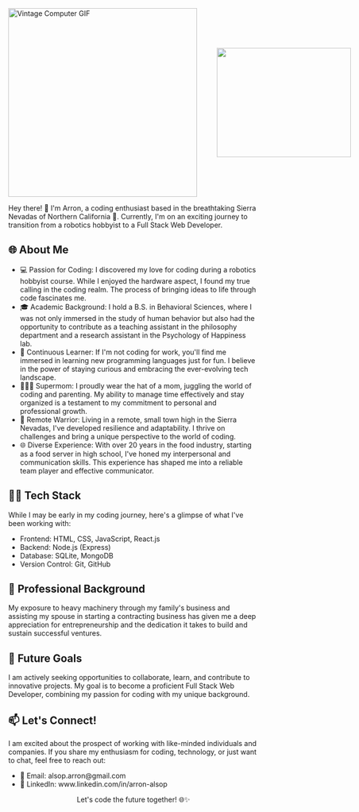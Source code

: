 <div style="display: flex; align-items: center;">
  <img src="https://raw.githubusercontent.com/aRonnieAlsop/portfolio/main/vintage_computer.gif" alt="Vintage Computer GIF" style="width: 380px; height: auto; margin-right: 40px;">
  <img src="https://raw.githubusercontent.com/aRonnieAlsop/portfolio/main/ezgif-1-8100cac63b.gif" alt-"ARRON ALSOP title GIF" style="width: 270px; height: 220px;">
</div>

<p>Hey there! 👋 I'm Arron, a coding enthusiast based in the breathtaking Sierra Nevadas of Northern California 🗻. Currently, I'm on an exciting journey to transition from a robotics hobbyist to a Full Stack Web Developer.</p>
<h2>🌐 About Me</h2>
<ul>
  <li>💻 Passion for Coding: I discovered my love for coding during a robotics hobbyist course. While I enjoyed the hardware aspect, I found my true calling in the coding realm. The process of bringing ideas to life through code fascinates me.</li>
  <li>🎓 Academic Background: I hold a B.S. in Behavioral Sciences, where I was not only immersed in the study of human behavior but also had the opportunity to contribute as a teaching assistant in the philosophy department and a research assistant in the Psychology of Happiness lab.</li>
  <li>🌱 Continuous Learner: If I'm not coding for work, you'll find me immersed in learning new programming languages just for fun. I believe in the power of staying curious and embracing the ever-evolving tech landscape.</li>
  <li>👩‍👧‍👦 Supermom: I proudly wear the hat of a mom, juggling the world of coding and parenting. My ability to manage time effectively and stay organized is a testament to my commitment to personal and professional growth.</li>
  <li>🏡 Remote Warrior: Living in a remote, small town high in the Sierra Nevadas, I've developed resilience and adaptability. I thrive on challenges and bring a unique perspective to the world of coding.</li>
  <li>🌐 Diverse Experience: With over 20 years in the food industry, starting as a food server in high school, I've honed my interpersonal and communication skills. This experience has shaped me into a reliable team player and effective communicator.</li>
</ul>
<h2>👩‍💻 Tech Stack</h2>
<p>While I may be early in my coding journey, here's a glimpse of what I've been working with:</p>
<ul>
  <li>Frontend: HTML, CSS, JavaScript, React.js</li>
  <li>Backend: Node.js (Express)</li>
  <li>Database: SQLite, MongoDB</li>
  <li>Version Control: Git, GitHub</li>
</ul>
<h2>💼 Professional Background</h2>
<p>My exposure to heavy machinery through my family's business and assisting my spouse in starting a contracting business has given me a deep appreciation for entrepreneurship and the dedication it takes to build and sustain successful ventures.</p>
<h2>🚀 Future Goals</h2>
<p>I am actively seeking opportunities to collaborate, learn, and contribute to innovative projects. My goal is to become a proficient Full Stack Web Developer, combining my passion for coding with my unique background.</p>
<h2>📫 Let's Connect!</h2>
<p>I am excited about the prospect of working with like-minded individuals and companies. If you share my enthusiasm for coding, technology, or just want to chat, feel free to reach out:</p>
<ul>
  <li>📧 Email: alsop.arron@gmail.com</li>
  <li>🔗 LinkedIn: www.linkedin.com/in/arron-alsop</li>
</ul>
<p align="center">Let's code the future together! 🌐✨</p>
<!--
**aRonnieAlsop/aRonnieAlsop** is a ✨ _special_ ✨ repository because its `README.md` (this file) appears on your GitHub profile.

Here are some ideas to get you started:

- 🔭 I’m currently working on ...Bloomtech Full Stack Web Development Program.
- 🌱 I’m currently learning ....React.
- 👯 I’m looking to collaborate on ...anything really.
- 🤔 I’m looking for help with ...advanced React.
- 💬 Ask me about ...waiting tables.
- 📫 How to reach me: ...linkedIn 
- 😄 Pronouns: ...
- ⚡ Fun fact: ...I live in a remote, rural town.
-->
